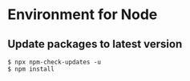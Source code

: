 # Environment for Node

## Update packages to latest version

```shell
$ npx npm-check-updates -u
$ npm install 
```